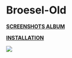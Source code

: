 # Broesel-Old

**[SCREENSHOTS ALBUM](https://imgur.com/a/fG2xQ)** 

**[INSTALLATION](https://imgur.com/a/w3Ah6)**

![](https://i.imgur.com/6GupCjM.jpg)